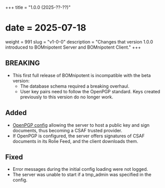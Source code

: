 +++
title = "1.0.0 (2025-??-??)"
# date = 2025-07-18
weight = 991
slug = "v1-0-0"
description = "Changes that version 1.0.0 introduced to BOMnipotent Server and BOMnipotent Client."
+++

## BREAKING
- This first full release of BOMnipotent is incompatible with the beta version:
  - The database schema required a breaking overhaul.
  - User key pairs need to follow the OpenPGP standard. Keys created previously to this version do no longer work.

## Added
- [OpenPGP config](/server/configuration/optional/open-pgp/) allowing the server to host a public key and sign documents, thus becoming a CSAF trusted provider.
- If OpenPGP is configured, the server offers signatures of CSAF documents in its Rolie Feed, and the client downloads them.

## Fixed
- Error messages during the initial config loading were not logged.
- The server was unable to start if a tmp_admin was specified in the config.
